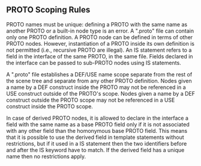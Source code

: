 ## PROTO Scoping Rules

PROTO names must be unique: defining a PROTO with the same name as another PROTO
or a built-in node type is an error. A ".proto" file can contain only one PROTO
definition. A PROTO node can be defined in terms of other PROTO nodes. However,
instantiation of a PROTO inside its own definition is not permitted (i.e.,
recursive PROTO are illegal). An IS statement refers to a field in the interface
of the same PROTO, in the same file. Fields declared in the interface can be
passed to sub-PROTO nodes using IS statements.

A ".proto" file establishes a DEF/USE name scope separate from the rest of the
scene tree and separate from any other PROTO definition. Nodes given a name by a
DEF construct inside the PROTO may not be referenced in a USE construct outside
of the PROTO's scope. Nodes given a name by a DEF construct outside the PROTO
scope may not be referenced in a USE construct inside the PROTO scope.

In case of derived PROTO nodes, it is allowed to declare in the interface a
field with the same name as a base PROTO field only if it is not associated with
any other field than the homonymous base PROTO field. This means that it is
possible to use the derived field in template statements without restrictions,
but if it used in a IS statement then the two identifiers before and after the
IS keyword have to match. If the derived field has a unique name then no
restrictions apply.

